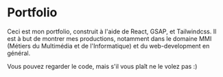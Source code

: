 # Portfolio

Ceci est mon portfolio, construit à l'aide de React, GSAP, et Tailwindcss. Il est à but de montrer mes productions, notamment dans le domaine MMI (Métiers du Multimédia et de l'Informatique) et du web-development en général.

Vous pouvez regarder le code, mais s'il vous plaît ne le volez pas :)
